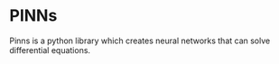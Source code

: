 # PINNs
Pinns is a python library which creates neural networks that can solve differential equations.
